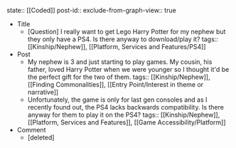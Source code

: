 state:: [[Coded]]
post-id::
exclude-from-graph-view:: true

- Title
  - [Question] I really want to get Lego Harry Potter for my nephew but they only have a PS4. Is there anyway to download/play it?
    tags:: [[Kinship/Nephew]], [[Platform, Services and Features/PS4]]
- Post
  - My nephew is 3 and just starting to play games. My cousin, his father, loved Harry Potter when we were younger so I thought it'd be the perfect gift for the two of them.
    tags:: [[Kinship/Nephew]], [[Finding Commonalities]], [[Entry Point/Interest in theme or narrative]]
  - Unfortunately, the game is only for last gen consoles and as I recently found out, the PS4 lacks backwards compatibility. Is there anyway for them to play it on the PS4?
    tags:: [[Kinship/Nephew]], [[Platform, Services and Features]], [[Game Accessibility/Platform]]
- Comment
  - [deleted]
